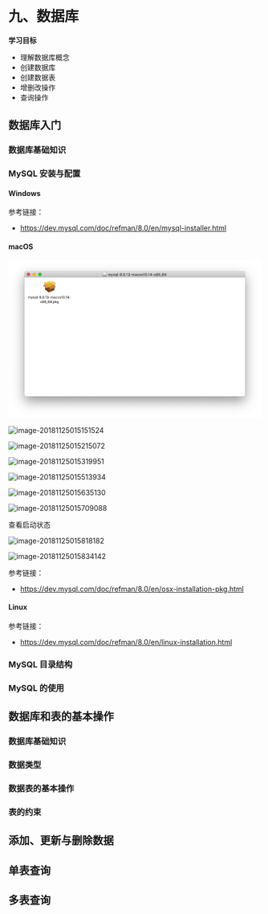 # 九、数据库

**学习目标**

- 理解数据库概念
- 创建数据库
- 创建数据表
- 增删改操作
- 查询操作

## 数据库入门

### 数据库基础知识

### MySQL 安装与配置

#### Windows

参考链接：

- https://dev.mysql.com/doc/refman/8.0/en/mysql-installer.html

#### macOS

![image-20181125015056630](./assets/image-20181125015056630-3081856.png)

![image-20181125015151524](./assets/image-20181125015151524-3081911.png)

![image-20181125015215072](./assets/image-20181125015215072-3081935.png)

![image-20181125015319951](./assets/image-20181125015319951-3081999.png)

![image-20181125015513934](./assets/image-20181125015513934-3082113.png)

![image-20181125015635130](./assets/image-20181125015635130-3082195.png)

![image-20181125015709088](./assets/image-20181125015709088-3082229.png)

查看启动状态

![image-20181125015818182](./assets/image-20181125015818182-3082298.png)

![image-20181125015834142](./assets/image-20181125015834142-3082314.png)

参考链接：

- https://dev.mysql.com/doc/refman/8.0/en/osx-installation-pkg.html

#### Linux

参考链接：

- https://dev.mysql.com/doc/refman/8.0/en/linux-installation.html

### MySQL 目录结构

### MySQL 的使用

## 数据库和表的基本操作

### 数据库基础知识

### 数据类型

### 数据表的基本操作

### 表的约束

## 添加、更新与删除数据

## 单表查询

## 多表查询
